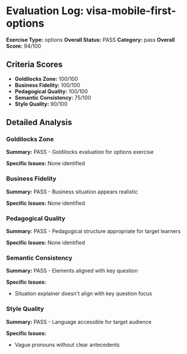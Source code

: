 # Evaluation Log: visa-mobile-first-options

**Exercise Type:** options
**Overall Status:** PASS
**Category:** pass
**Overall Score:** 94/100

## Criteria Scores

- **Goldilocks Zone:** 100/100
- **Business Fidelity:** 100/100
- **Pedagogical Quality:** 100/100
- **Semantic Consistency:** 75/100
- **Style Quality:** 90/100

## Detailed Analysis

### Goldilocks Zone
**Summary:** PASS - Goldilocks evaluation for options exercise

**Specific Issues:** None identified

### Business Fidelity
**Summary:** PASS - Business situation appears realistic

**Specific Issues:** None identified

### Pedagogical Quality
**Summary:** PASS - Pedagogical structure appropriate for target learners

**Specific Issues:** None identified

### Semantic Consistency
**Summary:** PASS - Elements aligned with key question

**Specific Issues:**
- Situation explainer doesn't align with key question focus

### Style Quality
**Summary:** PASS - Language accessible for target audience

**Specific Issues:**
- Vague pronouns without clear antecedents

